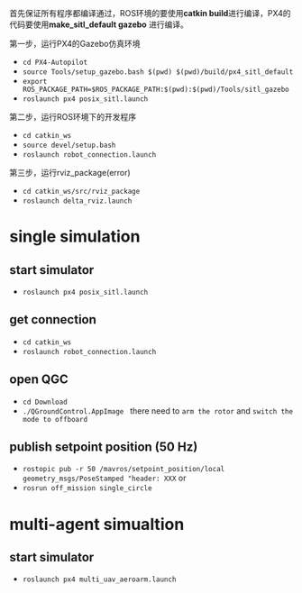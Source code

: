 首先保证所有程序都编译通过，ROS环境的要使用**catkin build**进行编译，PX4的代码要使用**make_sitl_default gazebo** 进行编译。

第一步，运行PX4的Gazebo仿真环境

- `cd PX4-Autopilot`
- `source Tools/setup_gazebo.bash $(pwd) $(pwd)/build/px4_sitl_default`
- `export ROS_PACKAGE_PATH=$ROS_PACKAGE_PATH:$(pwd):$(pwd)/Tools/sitl_gazebo`
- `roslaunch px4 posix_sitl.launch`

第二步，运行ROS环境下的开发程序

- `cd catkin_ws`
- `source devel/setup.bash`
- `roslaunch robot_connection.launch`

第三步，运行rviz_package(error)

- `cd catkin_ws/src/rviz_package`
- `roslaunch delta_rviz.launch`


# single simulation

## start simulator
- `roslaunch px4 posix_sitl.launch`

## get connection
- `cd catkin_ws`
- `roslaunch robot_connection.launch`

## open QGC
- `cd Download`
- `./QGroundControl.AppImage `
there need to `arm the rotor` and `switch the mode to offboard`

## publish setpoint position (50 Hz)
- `rostopic pub -r 50 /mavros/setpoint_position/local geometry_msgs/PoseStamped "header: XXX`
or
- `rosrun off_mission single_circle`

# multi-agent simualtion
## start simulator
- `roslaunch px4 multi_uav_aeroarm.launch`


